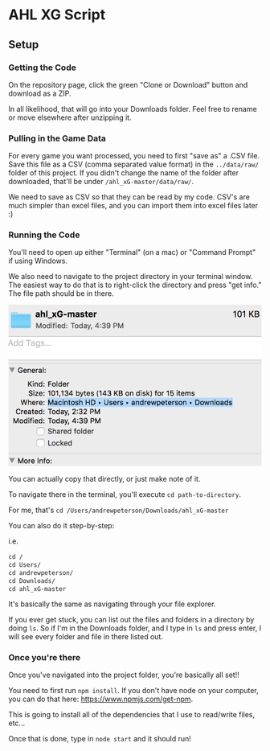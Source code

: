 # AHL XG Script

## Setup

### Getting the Code
On the repository page, click the green "Clone or Download" button and download as a ZIP.

In all likelihood, that will go into your Downloads folder. Feel free to rename or move elsewhere after unzipping it.

### Pulling in the Game Data
For every game you want processed, you need to first "save as" a .CSV file. Save this file as a CSV (comma separated value format) in the `../data/raw/` folder of this project. If you didn't change the name of the folder after downloaded, that'll be under `/ahl_xG-master/data/raw/`.

We need to save as CSV so that they can be read by my code. CSV's are much simpler than excel files, and you can import them into excel files later :) 

### Running the Code
You'll need to open up either "Terminal" (on a mac) or "Command Prompt" if using Windows.

We also need to navigate to the project directory in your terminal window. The easiest way to do that is to right-click the directory and press "get info." The file path should be in there.

![file path](https://github.com/andrew-pete/ahl_xG/blob/master/assets/filepath.png "File Path in Mac")

You can actually copy that directly, or just make note of it.

To navigate there in the terminal, you'll execute `cd path-to-directory`.

For me, that's `cd /Users/andrewpeterson/Downloads/ahl_xG-master`

You can also do it step-by-step:

i.e.
```
cd /
cd Users/
cd andrewpeterson/
cd Downloads/
cd ahl_xG-master
```

It's basically the same as navigating through your file explorer. 

If you ever get stuck, you can list out the files and folders in a directory by doing `ls`. So if I'm in the Downloads folder, and I type in `ls` and press enter, I will see every folder and file in there listed out.

### Once you're there
Once you've navigated into the project folder, you're basically all set!!

You need to first run `npm install`.
If you don't have node on your computer, you can do that here: https://www.npmjs.com/get-npm.

This is going to install all of the dependencies that I use to read/write files, etc...

Once that is done, type in `node start` and it should run!


